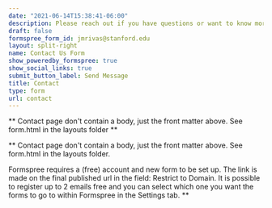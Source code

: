 ```yaml
---
date: "2021-06-14T15:38:41-06:00"
description: Please reach out if you have questions or want to know more about the SUPER-Lab
draft: false
formspree_form_id: jmrivas@stanford.edu
layout: split-right
name: Contact Us Form
show_poweredby_formspree: true
show_social_links: true
submit_button_label: Send Message
title: Contact
type: form
url: contact
---
```



** Contact page don't contain a body, just the front matter above.
See form.html in the layouts folder **


** Contact page don't contain a body, just the front matter above.
See form.html in the layouts folder.

Formspree requires a (free) account and new form to be set up. The link is made on the final published url in the field: Restrict to Domain. It is possible to register up to 2 emails free and you can select which one you want the forms to go to within Formspree in the Settings tab.
**
